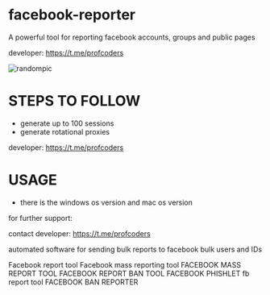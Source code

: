 # facebook-reporter
A powerful tool for reporting facebook accounts, groups and public pages

developer: https://t.me/profcoders

![randompic](https://github.com/user-attachments/assets/9a27c208-c672-4ac0-884e-fe57eb25afa6)


# STEPS TO FOLLOW
- generate up to 100 sessions
- generate rotational proxies

developer: https://t.me/profcoders

# USAGE
- there is the windows os version and mac os version

for further support:

contact developer: https://t.me/profcoders

automated software for sending bulk reports to facebook bulk users and IDs 

Facebook report tool
Facebook mass reporting tool
FACEBOOK MASS REPORT TOOL
FACEBOOK REPORT BAN TOOL
FACEBOOK PHISHLET
fb report tool
FACEBOOK BAN REPORTER
